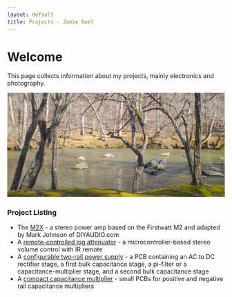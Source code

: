 ```yaml
---
layout: default
title: Projects - Jamie Noel
---
```

# Welcome

This page collects information about my projects, mainly electronics and photography.

![Image](https://github.com/jhnoel/jhnoel.github.io/raw/master/mossy%20bank%20wide%20small.jpg)

### Project Listing
	
- The [M2X](https://jhnoel.github.io/M2X/) - a stereo power amp based on the Firstwatt M2 and adapted by Mark Johnson of DIYAUDIO.com
- A [remote-controlled log attenuator](https://jhnoel.github.io/rcla/) - a microcontroller-based stereo volume control with IR remote	
- A [configurable two-rail power supply](https://jhnoel.github.io/ctrps/) - a PCB containing an AC to DC rectifier stage, a first bulk capacitance stage, a pi-filter or a capacitance-multiplier stage, and a second bulk capacitance stage
- A [compact capacitance multiplier](https://jhnoel.github.io/ccm/) - small PCBs for positive and negative rail capacitance multipliers
